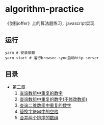 # algorithm-practice
《剑指offer》上的算法题练习，javascript实现

## 运行

```shell
yarn # 安装依赖
yarn start # 运行browser-sync启动http server
```

## 目录

- 第二章
    1. [查询数组中重复的数字](https://github.com/xlkang/algorithm-practice/blob/master/main/findRepeatNum.js)
    2. [查询数组中重复的数字(不修改数组)](https://github.com/xlkang/algorithm-practice/blob/master/main/findRepeatNumDontModify.js)
    3. [查询二维数组中重复的数字](https://github.com/xlkang/algorithm-practice/blob/master/main/findTwoDigitArray.js)
    4. [替换字符串中的空格](https://github.com/xlkang/algorithm-practice/blob/master/main/replaceSpaceOfString.js)
    5. [合并两个排序的数组](https://github.com/xlkang/algorithm-practice/blob/master/main/combineSortedArrays.js)
